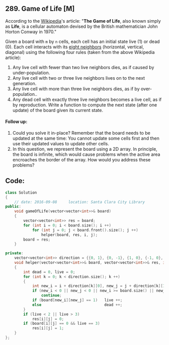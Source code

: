 ## 289. Game of Life [M]
According to the [Wikipedia](https://en.wikipedia.org/wiki/Conway%27s_Game_of_Life)'s article: "**The Game of Life**, also known simply as **Life**, is a cellular automaton devised by the British mathematician John Horton Conway in 1970."

Given a board with `m` by `n` cells, each cell has an initial state live (1) or dead (0). Each cell interacts with its [eight neighbors](https://en.wikipedia.org/wiki/Moore_neighborhood) (horizontal, vertical, diagonal) using the following four rules (taken from the above Wikipedia article):

  1. Any live cell with fewer than two live neighbors dies, as if caused by under-population.
  2. Any live cell with two or three live neighbors lives on to the next generation.
  3. Any live cell with more than three live neighbors dies, as if by over-population..
  4. Any dead cell with exactly three live neighbors becomes a live cell, as if by reproduction.
Write a function to compute the next state (after one update) of the board given its current state.   

#### Follow up: 
  1. Could you solve it in-place? Remember that the board needs to be updated at the same time: You cannot update some cells first and then use their updated values to update other cells.
  2. In this question, we represent the board using a 2D array. In principle, the board is infinite, which would cause problems when the active area encroaches the border of the array. How would you address these problems?

## Code:
```c++
class Solution 
{
    // date: 2016-09-08     location: Santa Clara City Library
public:
    void gameOfLife(vector<vector<int>>& board) 
    {
        vector<vector<int>> res = board;
        for (int i = 0; i < board.size(); i ++)
            for (int j = 0; j < board.front().size(); j ++)
                helper(board, res, i, j);
        board = res;
    }

private:
    vector<vector<int>> direction = {{0, 1}, {0, -1}, {1, 0}, {-1, 0}, {1, 1}, {1, -1}, {-1, 1}, {-1, -1}}; 
    void helper(vector<vector<int>>& board, vector<vector<int>>& res, int i, int j)
    {
        int dead = 0, live = 0;
        for (int k = 0; k < direction.size(); k ++)
        {
            int new_i = i + direction[k][0], new_j = j + direction[k][1];
            if (new_i < 0 || new_j < 0 || new_i >= board.size() || new_j >= board.front().size())
                continue;
            if (board[new_i][new_j] == 1)   live ++;
            else                            dead ++;
        }
        if (live < 2 || live > 3)
            res[i][j] = 0;
        if (board[i][j] == 0 && live == 3)
            res[i][j] = 1;
    }
};
```
